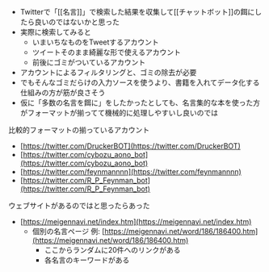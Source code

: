 
- Twitterで「[[名言]]」で検索した結果を収集して[[チャットボット]]の餌にしたら良いのではないかと思った
- 実際に検索してみると
    - いまいちなものをTweetするアカウント
    - ツイートそのまま綺麗な形で使えるアカウント
    - 前後にゴミがついているアカウント
- アカウントによるフィルタリングと、ゴミの除去が必要
- でもそんなゴミだらけの入力ソースを使うより、書籍を入れてデータ化する仕組みの方が筋が良さそう
- 仮に「多数の名言を餌に」をしたかったとしても、名言集的な本を使った方がフォーマットが揃ってて機械的に処理しやすいし良いのでは

比較的フォーマットの揃っているアカウント
- [https://twitter.com/DruckerBOT](https://twitter.com/DruckerBOT)
- [https://twitter.com/cybozu_aono_bot](https://twitter.com/cybozu_aono_bot)
- [https://twitter.com/feynmannnn](https://twitter.com/feynmannnn)
- [https://twitter.com/R_P_Feynman_bot](https://twitter.com/R_P_Feynman_bot)

ウェブサイトがあるのではと思ったらあった
- [https://meigennavi.net/index.htm](https://meigennavi.net/index.htm)
    - 個別の名言ページ 例: [https://meigennavi.net/word/186/186400.htm](https://meigennavi.net/word/186/186400.htm)
        - ここからランダムに20件へのリンクがある
        - 各名言のキーワードがある
